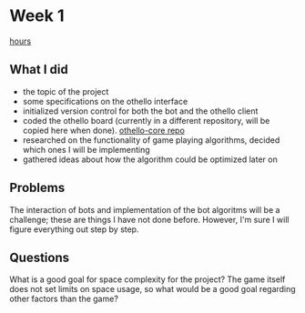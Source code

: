<!-- 
Raportti on noin puolesta sivusta kahteen sivua pitkä. Raportti palautetaan aina viikkopalautuksen yhteydessä sijoitettuna samaan kansioon muun dokumentaation kanssa ja nimetään selkeästi, esim. Viikkoraportti 1. Lisää viikkoraporttiin myös kuinka paljon aikaa käytit viikon aikana työhön. Käytetty tuntimäärä ei vaikuta arvosteluun.

Raportti tulee laatia käyttäen mark downia tai palauttaa pdf:nä.

Voit kirjoittaa viikkoraporttia joko jokaisen kehityspäivän jälkeen lyhyesti, tai kerran/useamman kerran viikon aikana pidemmällä tekstillä.

Vastaa kirjoituksessa esimerkiksi seuraaviin kysymyksiin:

    Mitä olen tehnyt tällä viikolla?
    Miten ohjelma on edistynyt?
    Mitä opin tällä viikolla / tänään?
    Mikä jäi epäselväksi tai tuottanut vaikeuksia? Vastaa tähän kohtaan rehellisesti, koska saat tarvittaessa apua tämän kohdan perusteella.
    Mitä teen seuraavaksi?

Voit sisällyttää viikkoraporttin myös palautetta tai kysymyksiä kurssin ohjaajalle, kysymyksiin pyritään vastaamaan viikkopalautteessa.
-->

# Week 1

[hours](https://github.com/korolainenriikka/jani/blob/master/documentation/hourly_report.md)

## What I did

* the topic of the project
* some specifications on the othello interface
* initialized version control for both the bot and the othello client
* coded the othello board (currently in a different repository, will be copied here when done). [othello-core repo](https://github.com/korolainenriikka/othello-core)
* researched on the functionality of game playing algorithms, decided which ones I will be implementing
* gathered ideas about how the algorithm could be optimized later on

## Problems
The interaction of bots and implementation of the bot algoritms will be a challenge; these are things I have not done before. However, I'm sure I will figure everything out step by step.

## Questions 

What is a good goal for space complexity for the project? The game itself does not set limits on space usage, so what would be a good goal regarding other factors than the game?
